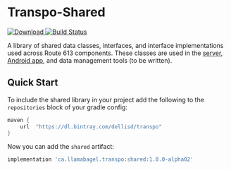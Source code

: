 # Transpo-Shared
[ ![Download](https://api.bintray.com/packages/dellisd/transpo/transpo-shared/images/download.svg) ](https://bintray.com/dellisd/transpo/transpo-shared/_latestVersion)
[![Build Status](https://travis-ci.com/dellisd/transpo-shared.svg?branch=master)](https://travis-ci.com/dellisd/transpo-shared)

A library of shared data classes, interfaces, and interface implementations used across Route 613 components.
These classes are used in the [server](https://github.com/dellisd/transpo-server), [Android app](https://github.com/dellisd/Transpo), 
and data management tools (to be written).

## Quick Start
To include the shared library in your project add the following to the `repositories` block of your gradle config:
```groovy
maven { 
    url  "https://dl.bintray.com/dellisd/transpo" 
}
```
Now you can add the `shared` artifact:
```groovy
implementation 'ca.llamabagel.transpo:shared:1.0.0-alpha02'
```
